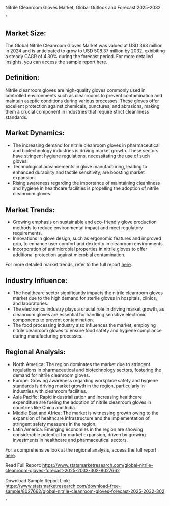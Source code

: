 Nitrile Cleanroom Gloves Market, Global Outlook and Forecast 2025-2032 

"<h2>Market Size:</h2>
<p>The Global Nitrile Cleanroom Gloves Market was valued at USD 363 million in 2024 and is anticipated to grow to USD 508.37 million by 2032, exhibiting a steady CAGR of 4.30% during the forecast period. For more detailed insights, you can access the sample report <a href='https://www.statsmarketresearch.com/download-free-sample/8027662/global-nitrile-cleanroom-gloves-forecast-2025-2032-302'>here</a>.</p>

<h2>Definition:</h2>
<p>Nitrile cleanroom gloves are high-quality gloves commonly used in controlled environments such as cleanrooms to prevent contamination and maintain aseptic conditions during various processes. These gloves offer excellent protection against chemicals, punctures, and abrasions, making them a crucial component in industries that require strict cleanliness standards.</p>

<h2>Market Dynamics:</h2>
<ul>
  <li>The increasing demand for nitrile cleanroom gloves in pharmaceutical and biotechnology industries is driving market growth. These sectors have stringent hygiene regulations, necessitating the use of such gloves.</li>
  <li>Technological advancements in glove manufacturing, leading to enhanced durability and tactile sensitivity, are boosting market expansion.</li>
  <li>Rising awareness regarding the importance of maintaining cleanliness and hygiene in healthcare facilities is propelling the adoption of nitrile cleanroom gloves.</li>
</ul>

<h2>Market Trends:</h2>
<ul>
  <li>Growing emphasis on sustainable and eco-friendly glove production methods to reduce environmental impact and meet regulatory requirements.</li>
  <li>Innovations in glove design, such as ergonomic features and improved grip, to enhance user comfort and dexterity in cleanroom environments.</li>
  <li>Incorporation of antimicrobial properties in nitrile gloves to offer additional protection against microbial contamination.</li>
</ul>
<p>For more detailed market trends, refer to the full report <a href='https://www.statsmarketresearch.com/global-nitrile-cleanroom-gloves-forecast-2025-2032-302-8027662'>here</a>.</p>

<h2>Industry Influence:</h2>
<ul>
  <li>The healthcare sector significantly impacts the nitrile cleanroom gloves market due to the high demand for sterile gloves in hospitals, clinics, and laboratories.</li>
  <li>The electronics industry plays a crucial role in driving market growth, as cleanroom gloves are essential for handling sensitive electronic components to prevent contamination.</li>
  <li>The food processing industry also influences the market, employing nitrile cleanroom gloves to ensure food safety and hygiene compliance during manufacturing processes.</li>
</ul>

<h2>Regional Analysis:</h2>
<ul>
  <li>North America: The region dominates the market due to stringent regulations in pharmaceutical and biotechnology sectors, fostering the demand for nitrile cleanroom gloves.</li>
  <li>Europe: Growing awareness regarding workplace safety and hygiene standards is driving market growth in the region, particularly in industries with cleanroom facilities.</li>
  <li>Asia Pacific: Rapid industrialization and increasing healthcare expenditure are fueling the adoption of nitrile cleanroom gloves in countries like China and India.</li>
  <li>Middle East and Africa: The market is witnessing growth owing to the expansion of healthcare infrastructure and the implementation of stringent safety measures in the region.</li>
  <li>Latin America: Emerging economies in the region are showing considerable potential for market expansion, driven by growing investments in healthcare and pharmaceutical sectors.</li>
</ul>
<p>For a comprehensive look at the regional analysis, access the full report <a href='https://www.statsmarketresearch.com/global-nitrile-cleanroom-gloves-forecast-2025-2032-302-8027662'>here</a>.</p>

<p>Read Full Report: <a href='https://www.statsmarketresearch.com/global-nitrile-cleanroom-gloves-forecast-2025-2032-302-8027662'>https://www.statsmarketresearch.com/global-nitrile-cleanroom-gloves-forecast-2025-2032-302-8027662</a></p>
<p>Download Sample Report Link: <a href='https://www.statsmarketresearch.com/download-free-sample/8027662/global-nitrile-cleanroom-gloves-forecast-2025-2032-302'>https://www.statsmarketresearch.com/download-free-sample/8027662/global-nitrile-cleanroom-gloves-forecast-2025-2032-302</a></p>"
